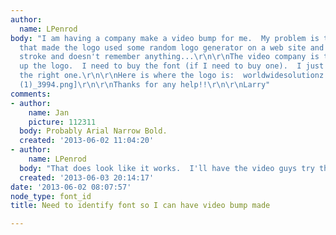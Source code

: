 ```yaml
---
author:
  name: LPenrod
body: "I am having a company make a video bump for me.  My problem is that the guy
  that made the logo used some random logo generator on a web site and then had a
  stroke and doesn't remember anything...\r\n\r\nThe video company is trying to match
  up the logo.  I need to buy the font (if I need to buy one).  I just need to get
  the right one.\r\n\r\nHere is where the logo is:  worldwidesolutionz.com\r\n\r\n[img:sites/default/files/old-images/logo
  (1)_3994.png]\r\n\r\nThanks for any help!!\r\n\r\nLarry"
comments:
- author:
    name: Jan
    picture: 112311
  body: Probably Arial Narrow Bold.
  created: '2013-06-02 11:04:20'
- author:
    name: LPenrod
  body: "That does look like it works.  I'll have the video guys try that one.\r\n\r\nThanks!"
  created: '2013-06-03 20:14:17'
date: '2013-06-02 08:07:57'
node_type: font_id
title: Need to identify font so I can have video bump made

---
```

